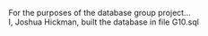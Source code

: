 For the purposes of the database group project...  
I, Joshua Hickman, built the database in file G10.sql  